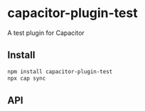 # capacitor-plugin-test

A test plugin for Capacitor

## Install

```bash
npm install capacitor-plugin-test
npx cap sync
```

## API

<docgen-index></docgen-index>

<docgen-api>
<!-- run docgen to generate docs from the source -->
<!-- More info: https://github.com/ionic-team/capacitor-docgen -->
</docgen-api>
